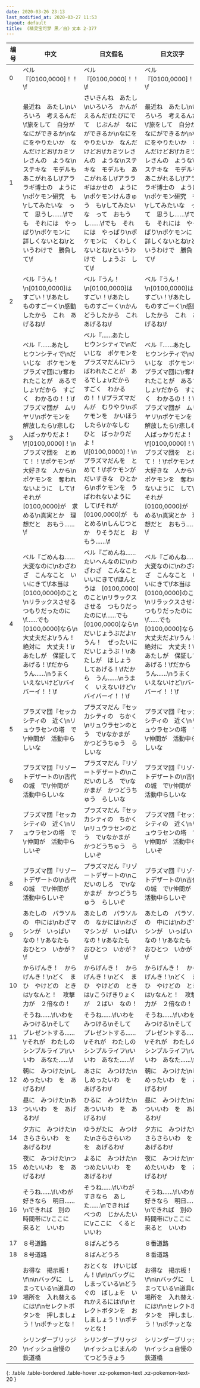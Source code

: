 ```yaml
---
date: 2020-03-26 23:13
last_modified_at: 2020-03-27 11:53
layout: default
title: 《精灵宝可梦 黑／白》文本 2-377
---
```

| 编号 | 中文 | 日文假名 | 日文汉字 |
| ---- | ---- | ---- | --- |
| 0 | ベル『[0100,0000]！！\f | ベル『[0100,0000]！！\f | ベル『[0100,0000]！！\f |
| 1 | 最近ね　あたし\nいろいろ　考えるんだ\f旅をして　自分が　なにができるか\nなにをやりたいか　なんだけどお\fカミツレさんの　ような\nステキな　モデルも　あこがれるし\fアララギ博士の　ように\nポケモン研究　も\rしてみたいな　って　思うし……\fでも　それには　やっぱり\nポケモンに　詳しくないとね\rというわけで　勝負して\f | さいきんね　あたし\nいろいろ　かんがえるんだ\fたびにでて　じぶんが　なにができるか\nなにを　やりたいか　なんだけどお\fカミツレさんの　ような\nステキな　モデルも　あこがれるし\fアララギはかせの　ように\nポケモンけんきゅう　も\rしてみたいな　って　おもうし……\fでも　それには　やっぱり\nポケモンに　くわしくないとね\rというわけで　しょうぶ　して\f | 最近ね　あたし\nいろいろ　考えるんだ\f旅をして　自分が　なにができるか\nなにをやりたいか　なんだけどお\fカミツレさんの　ような\nステキな　モデルも　あこがれるし\fアララギ博士の　ように\nポケモン研究　も\rしてみたいな　って　思うし……\fでも　それには　やっぱり\nポケモンに　詳しくないとね\rというわけで　勝負して\f |
| 2 | ベル『うん！\n[0100,0000]は　すごい！\fあたし　ものすごーく\n感動したから　これ　あげるね\f | ベル『うん！\n[0100,0000]は　すごい！\fあたし　ものすごーく\nかんどうしたから　これ　あげるね\f | ベル『うん！\n[0100,0000]は　すごい！\fあたし　ものすごーく\n感動したから　これ　あげるね\f |
| 3 | ベル『……あたし　ヒウンシティで\nだいじな　ポケモンを　プラズマ団に\r奪われたことが　あるでしょ\rだから　すごく　わかるの！！\fプラズマ団が　ムリヤリ\nポケモンを　解放したら\r悲しむ　人ばっかりだよ！\f[0100,0000]！\nプラズマ団を　とめて！！\fポケモンが　大好きな　人から\nポケモンを　奪われないように　して\fそれが　[0100,0000]が　求める\n真実とか　理想だと　おもう……\f | ベル『……あたし　ヒウンシティで\nだいじな　ポケモンを　プラズマだんに\rうばわれたことが　あるでしょ\rだから　すごく　わかるの！！\fプラズマだんが　むりやり\nポケモンを　かいほう　したら\rかなしむ　ひと　ばっかりだよ！\f[0100,0000]！\nプラズマだんを　とめて！\fポケモンが　だいすきな　ひとから\nポケモンを　うばわれないように　して\fそれが　[0100,0000]が　もとめる\nしんじつとか　りそうだと　おもう……\f | ベル『……あたし　ヒウンシティで\nだいじな　ポケモンを　プラズマ団に\r奪われたことが　あるでしょ\rだから　すごく　わかるの！！\fプラズマ団が　ムリヤリ\nポケモンを　解放したら\r悲しむ　人ばっかりだよ！\f[0100,0000]！\nプラズマ団を　とめて！！\fポケモンが　大好きな　人から\nポケモンを　奪われないように　して\fそれが　[0100,0000]が　求める\n真実とか　理想だと　おもう……\f |
| 4 | ベル『ごめんね……　大変なのに\nわざわざ　こんなこと　いいにきて\f本当は　[0100,0000]のこと\nリラックスさせる　つもりだったのに\f……でも　[0100,0000]なら\n大丈夫だよ\rうん！　絶対に　大丈夫！\rあたしが　保証してあげる！\fだから　うん……\nうまく　いえないけど\rバイバーイ！！\f | ベル『ごめんね……　たいへんなのに\nわざわざ　こんなこと　いいにきて\fほんとうは　[0100,0000]のこと\nリラックスさせる　つもりだったのに\f……でも　[0100,0000]なら\nだいじょうぶだよ\rうん！　ぜったいに　だいじょうぶ！\rあたしが　ほしょう　してあげる！\fだから　うん……\nうまく　いえないけど\rバイバーイ！！\f | ベル『ごめんね……　大変なのに\nわざわざ　こんなこと　いいにきて\f本当は　[0100,0000]のこと\nリラックスさせる　つもりだったのに\f……でも　[0100,0000]なら\n大丈夫だよ\rうん！　絶対に　大丈夫！\rあたしが　保証してあげる！\fだから　うん……\nうまく　いえないけど\rバイバーイ！！\f |
| 5 | プラズマ団『セッカシティの　近く\nリュウラセンの塔　で\r仲間が　活動中らしいな | プラズマだん『セッカシティの　ちかく\nリュウラセンのとう　で\rなかまが　かつどうちゅう　らしいな | プラズマ団『セッカシティの　近く\nリュウラセンの塔　で\r仲間が　活動中らしいな |
| 6 | プラズマ団『リゾートデザートの\n古代の城　で\r仲間が　活動中らしいな | プラズマだん『リゾートデザートの\nこだいのしろ　で\rなかまが　かつどうちゅう　らしいな | プラズマ団『リゾートデザートの\n古代の城　で\r仲間が　活動中らしいな |
| 7 | プラズマ団『セッカシティの　近く\nリュウラセンの塔　で\r仲間が　活動中らしいぞ | プラズマだん『セッカシティの　ちかく\nリュウラセンのとう　で\rなかまが　かつどうちゅう　らしいぞ | プラズマ団『セッカシティの　近く\nリュウラセンの塔　で\r仲間が　活動中らしいぞ |
| 8 | プラズマ団『リゾートデザートの\n古代の城　で\r仲間が　活動中らしいぞ | プラズマだん『リゾートデザートの\nこだいのしろ　で\rなかまが　かつどうちゅう　らしいぞ | プラズマ団『リゾートデザートの\n古代の城　で\r仲間が　活動中らしいぞ |
| 9 | あたしの　パラソルの　中には\nわざマシンが　いっぱい　なの！\rあなたも　おひとつ　いかが？\f | あたしの　パラソルの　なかには\nわざマシンが　いっぱい　なの！\rあなたも　おひとつ　いかが？\f | あたしの　パラソルの　中には\nわざマシンが　いっぱい　なの！\rあなたも　おひとつ　いかが？\f |
| 10 | からげんき！　からげんき！\nどく　まひ　やけどの　ときは\rなんと！　攻撃力が　２倍なの！ | からげんき！　からげんき！\nどく　まひ　やけどの　ときは\rこうげきりょくが　２ばい　なの！ | からげんき！　からげんき！\nどく　まひ　やけどの　ときは\rなんと！　攻撃力が　２倍なの！ |
| 11 | そうね……\fいわを　みつける\nそして　プレゼントする……\rそれが　わたしの　シンプルライフ\rいいわ　あなた……\f | そうね……\fいわを　みつける\nそして　プレゼントする……\rそれが　わたしの　シンプルライフ\rいいわ　あなた……\f | そうね……\fいわを　みつける\nそして　プレゼントする……\rそれが　わたしの　シンプルライフ\rいいわ　あなた……\f |
| 12 | 朝に　みつけた\nしめったいわ　を　あげるわ\f | あさに　みつけた\nしめったいわ　を　あげるわ\f | 朝に　みつけた\nしめったいわ　を　あげるわ\f |
| 13 | 昼に　みつけた\nあついいわ　を　あげるわ\f | ひるに　みつけた\nあついいわ　を　あげるわ\f | 昼に　みつけた\nあついいわ　を　あげるわ\f |
| 14 | 夕方に　みつけた\nさらさらいわ　を　あげるわ\f | ゆうがたに　みつけた\nさらさらいわ　を　あげるわ\f | 夕方に　みつけた\nさらさらいわ　を　あげるわ\f |
| 15 | 夜に　みつけた\nつめたいいわ　を　あげるわ\f | よるに　みつけた\nつめたいいわ　を　あげるわ\f | 夜に　みつけた\nつめたいいわ　を　あげるわ\f |
| 16 | そうね……\fいわが　好きなら　明日……\nできれば　別の　時間帯に\rここに　来ると　いいわ | そうね……\fいわが　すきなら　あした……\nできれば　べつの　じかんたいに\rここに　くると　いいわ | そうね……\fいわが　好きなら　明日……\nできれば　別の　時間帯に\rここに　来ると　いいわ |
| 17 | ８号道路 | ８ばんどうろ | ８番道路 |
| 18 | ８号道路 | ８ばんどうろ | ８番道路 |
| 19 | お得な　掲示板！\f\n\nバッグに　しまっている\n道具の　場所を　入れ替えるには\f\nセレクトボタンを　押しましょう！\nポチッとな！ | おとくな　けいじばん！\f\n\nバッグに　しまっている\nどうぐの　ばしょを　いれかえるには\f\nセレクトボタンを　おしましょう！\nポチッとな！ | お得な　掲示板！\f\n\nバッグに　しまっている\n道具の　場所を　入れ替えるには\f\nセレクトボタンを　押しましょう！\nポチッとな！ |
| 20 | シリンダーブリッジ\nイッシュ自慢の　鉄道橋 | シリンダーブリッジ\nイッシュじまんの　てつどうきょう | シリンダーブリッジ\nイッシュ自慢の　鉄道橋 |
{: .table .table-bordered .table-hover .xz-pokemon-text .xz-pokemon-text-20 }